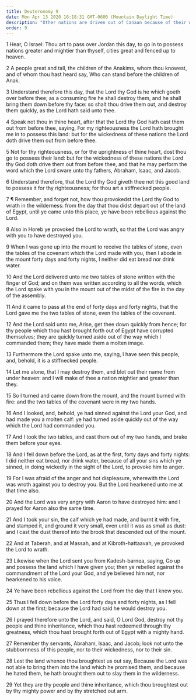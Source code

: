 ```yaml
---
title: Deuteronomy 9
date: Mon Apr 13 2020 16:18:31 GMT-0600 (Mountain Daylight Time)
description: "Other nations are driven out of Canaan because of their wickedness—Moses rehearses the rebellions of Israel and tells how he mediated between the people and the Lord—On two occasions he went without food and water for forty days."
order: 9
---
```


1 Hear, O Israel: Thou art to pass over Jordan this day, to go in to possess nations greater and mightier than thyself, cities great and fenced up to heaven.

2 A people great and tall, the children of the Anakims, whom thou knowest, and of whom thou hast heard say, Who can stand before the children of Anak.

3 Understand therefore this day, that the Lord thy God is he which goeth over before thee; as a consuming fire he shall destroy them, and he shall bring them down before thy face: so shalt thou drive them out, and destroy them quickly, as the Lord hath said unto thee.

4 Speak not thou in thine heart, after that the Lord thy God hath cast them out from before thee, saying, For my righteousness the Lord hath brought me in to possess this land: but for the wickedness of these nations the Lord doth drive them out from before thee.

5 Not for thy righteousness, or for the uprightness of thine heart, dost thou go to possess their land: but for the wickedness of these nations the Lord thy God doth drive them out from before thee, and that he may perform the word which the Lord sware unto thy fathers, Abraham, Isaac, and Jacob.

6 Understand therefore, that the Lord thy God giveth thee not this good land to possess it for thy righteousness; for thou art a stiffnecked people.

7 ¶ Remember, and forget not, how thou provokedst the Lord thy God to wrath in the wilderness: from the day that thou didst depart out of the land of Egypt, until ye came unto this place, ye have been rebellious against the Lord.

8 Also in Horeb ye provoked the Lord to wrath, so that the Lord was angry with you to have destroyed you.

9 When I was gone up into the mount to receive the tables of stone, even the tables of the covenant which the Lord made with you, then I abode in the mount forty days and forty nights, I neither did eat bread nor drink water.

10 And the Lord delivered unto me two tables of stone written with the finger of God; and on them was written according to all the words, which the Lord spake with you in the mount out of the midst of the fire in the day of the assembly.

11 And it came to pass at the end of forty days and forty nights, that the Lord gave me the two tables of stone, even the tables of the covenant.

12 And the Lord said unto me, Arise, get thee down quickly from hence; for thy people which thou hast brought forth out of Egypt have corrupted themselves; they are quickly turned aside out of the way which I commanded them; they have made them a molten image.

13 Furthermore the Lord spake unto me, saying, I have seen this people, and, behold, it is a stiffnecked people.

14 Let me alone, that I may destroy them, and blot out their name from under heaven: and I will make of thee a nation mightier and greater than they.

15 So I turned and came down from the mount, and the mount burned with fire: and the two tables of the covenant were in my two hands.

16 And I looked, and, behold, ye had sinned against the Lord your God, and had made you a molten calf: ye had turned aside quickly out of the way which the Lord had commanded you.

17 And I took the two tables, and cast them out of my two hands, and brake them before your eyes.

18 And I fell down before the Lord, as at the first, forty days and forty nights: I did neither eat bread, nor drink water, because of all your sins which ye sinned, in doing wickedly in the sight of the Lord, to provoke him to anger.

19 For I was afraid of the anger and hot displeasure, wherewith the Lord was wroth against you to destroy you. But the Lord hearkened unto me at that time also.

20 And the Lord was very angry with Aaron to have destroyed him: and I prayed for Aaron also the same time.

21 And I took your sin, the calf which ye had made, and burnt it with fire, and stamped it, and ground it very small, even until it was as small as dust: and I cast the dust thereof into the brook that descended out of the mount.

22 And at Taberah, and at Massah, and at Kibroth-hattaavah, ye provoked the Lord to wrath.

23 Likewise when the Lord sent you from Kadesh-barnea, saying, Go up and possess the land which I have given you; then ye rebelled against the commandment of the Lord your God, and ye believed him not, nor hearkened to his voice.

24 Ye have been rebellious against the Lord from the day that I knew you.

25 Thus I fell down before the Lord forty days and forty nights, as I fell down at the first; because the Lord had said he would destroy you.

26 I prayed therefore unto the Lord, and said, O Lord God, destroy not thy people and thine inheritance, which thou hast redeemed through thy greatness, which thou hast brought forth out of Egypt with a mighty hand.

27 Remember thy servants, Abraham, Isaac, and Jacob; look not unto the stubbornness of this people, nor to their wickedness, nor to their sin.

28 Lest the land whence thou broughtest us out say, Because the Lord was not able to bring them into the land which he promised them, and because he hated them, he hath brought them out to slay them in the wilderness.

29 Yet they are thy people and thine inheritance, which thou broughtest out by thy mighty power and by thy stretched out arm.
